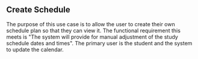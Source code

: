 
## Create Schedule
The purpose of this use case is to allow the user to create their own schedule plan so that they can view it. The functional requirement this meets is "The system will provide for manual adjustment of the study schedule dates and times". The primary user is the student and the system to update the calendar.

